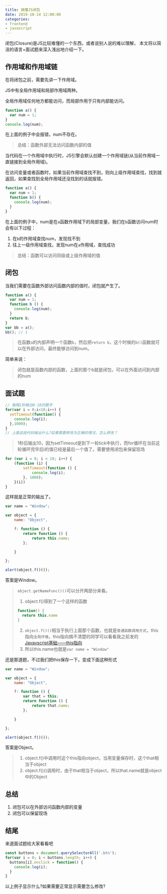 ```yaml
---
title: 搞懂JS闭包
date: 2019-10-14 12:00:00
categories:
- frontend
- javascript
---
```


闭包(Closure)是JS比较难懂的一个东西，或者说别人说的难以理解， 本文将以简洁的语言+面试题来深入浅出地介绍一下。

## 作用域和作用域链

在将闭包之前，需要先讲一下作用域。

JS中有全局作用域和局部作用域两种。

全局作用域任何地方都能访问，而局部作用于只有内部能访问。

```javascript
function a() {
  var num = 1;
}
console.log(num);
```

在上面的例子中会报错，num不存在。

> 总结：函数外部无法访问函数内部的值

当代码在一个作用域中执行时，JS引擎会默认创建一个作用域链(从当前作用域一直链接到全局作用域)。

在访问变量或者函数时，如果当前作用域查找不到，则向上级作用域查找，找到就返回，如果查找到全局作用域还没找到的话就报错。

```javascript
function a() {
  var num = 1;
  function b() {
    console.log(num);
  }
}
```

在上面的例子中，num是在`a`函数作用域下的局部变量，我们在`b`函数访问num时会有以下过程：

1. 在`b`的作用域查找num，发现找不到
2. 往上一级作用域查找，发现num在`a`作用域，查找成功

> 总结：函数可以访问同级或上级作用域的值

## 闭包

当我们需要在函数外部访问函数内部的值时，闭包就产生了。

```javascript
function a() {
  var num = 1;
  function b () {
    console.log(num);
  }
  return b;
}
var bb = a();
bb(); // 1
```

> 在函数`a`的内部声明一个函数`b`，然后把`return b`，这个时候的`b()`函数就可以在外部访问，最终能够访问到num。

简单来说：

> 闭包就是函数内部的函数，上面的那个b就是闭包，可以在外面访问到内部的num

## 面试题

```javascript
// 每隔1秒输出0-10的数字
for(var i = 0;i<10;i++) {
  setTimeout(function() {
    console.log(i);
  },1000);
}
// 上面这段代码输出什么?如果需要修改为正确的情况，怎么修改？
```

> 1秒后输出10，因为setTimeout是到下一轮tick中执行，而for循环在当前这轮循环完毕后i的值已经是最后一个值了。需要使用闭包来保留现场

```javascript
for (var i = 0; i < 10; i++) {
    (function (i) {
        setTimeout(function () {
            console.log(i);
        }, 1000);
    }(i))
}
```

这样就是正常的输出了。

```javascript
var name = "Window";

var object = {
    name: "Object",

    f: function () {
        return function () {
            return this.name;
        };

    }

};

alert(object.f()());
```

答案是Window。

> `object.getNameFunc()()`可以分开两部分来看。
>
> 1. object.f()得到了一个这样的函数
>
> ```javascript
> function() {
>   return this.name
> }
> ```
> 2. `object.f()()`相当于执行上面那个函数，也就是`普通函数调用方式`，this指向`全局环境`，this指向搞不清楚的同学可以看看我之前发的[Javavscript基础——this指向](https://www.ddhigh.com/2019/09/27/javascript-this.html)
> 3. 所以this.name也就是`var name = "Window"`

还是那道题，不过我们把this保存一下，变成下面这种形式

```javascript
var name = "Window";

var object = {
    name: "Object",

    f: function () {
        var that = this;
        return function () {
            return that.name;
        };

    }

};

alert(object.f()());
```

答案是Object。

> 1. object.f()中调用时这个this指向object，当用变量保存时，这个that相当于object
> 2. object.f()()调用时，由于that相当于object，所以that.name就是object中的Object

## 总结

1. 闭包可以在外部访问函数内部的变量
2. 闭包可以保留现场

## 结尾

来道面试题给大家看看吧

```javascript
const buttons = document.querySelectorAll('.btn');
for(var i = 0; i < buttons.length; i++) {
  buttons[i].onclick = function() {
    console.log(i);
  }
}
```

以上例子显示什么?如果需要正常显示需要怎么修改?

